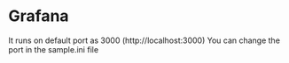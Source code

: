 # Grafana

It runs on default port as 3000 (http://localhost:3000)
You can change the port in the sample.ini file
